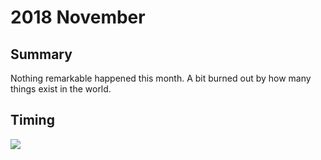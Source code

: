 # 2018 November

## Summary

Nothing remarkable happened this month. A bit burned out by how many things exist in the world.

## Timing

![](https://i.imgur.com/1saPA43.png)
